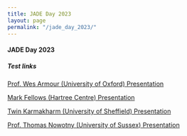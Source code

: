 ```yaml
---
title: JADE Day 2023
layout: page
permalink: "/jade_day_2023/"
---
```


#### JADE Day 2023

##### Test links

<a href="/img/wa_jade_2023.pdf" target="_blank">Prof. Wes Armour (University of Oxford) Presentation</a>

<a href="/img/mf_jade_2023.pdf" target="_blank">Mark Fellows (Hartree Centre) Presentation</a>

<a href="/img/tk_jade_2023.pdf" target="_blank">Twin Karmakharm (University of Sheffield) Presentation</a>

<a href="/img/tn_jade_2023.pdf" target="_blank">Prof. Thomas Nowotny (University of Sussex) Presentation</a>


